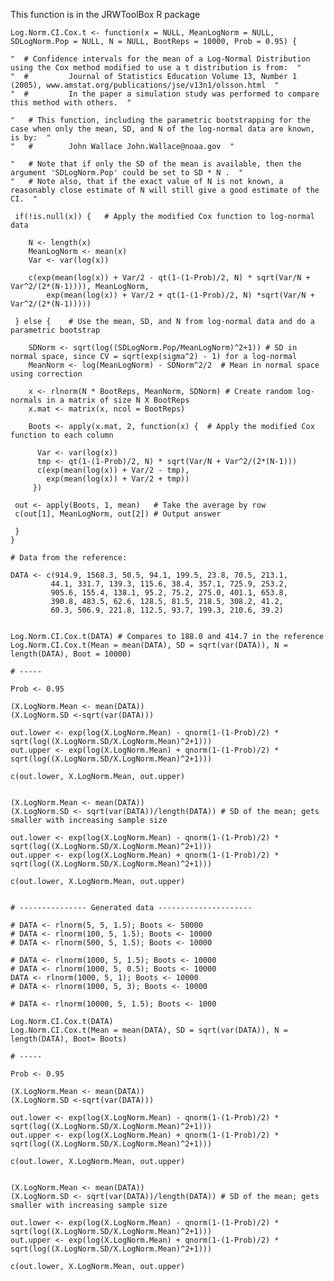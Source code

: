 This function is in the JRWToolBox R package

    Log.Norm.CI.Cox.t <- function(x = NULL, MeanLogNorm = NULL, SDLogNorm.Pop = NULL, N = NULL, BootReps = 10000, Prob = 0.95) {
    
    "  # Confidence intervals for the mean of a Log-Normal Distribution using the Cox method modified to use a t distribution is from:  "
    "  #         Journal of Statistics Education Volume 13, Number 1 (2005), www.amstat.org/publications/jse/v13n1/olsson.html  "
    "  #         In the paper a simulation study was performed to compare this method with others.  "
    
    "   # This function, including the parametric bootstrapping for the case when only the mean, SD, and N of the log-normal data are known, is by:  "
    "   #        John Wallace John.Wallace@noaa.gov  "
    
    "   # Note that if only the SD of the mean is available, then the argument 'SDLogNorm.Pop' could be set to SD * N .  "
    "   # Note also, that if the exact value of N is not known, a reasonably close estimate of N will still give a good estimate of the CI.  "
    
     if(!is.null(x)) {   # Apply the modified Cox function to log-normal data
    
        N <- length(x)
        MeanLogNorm <- mean(x)
        Var <- var(log(x))
     
        c(exp(mean(log(x)) + Var/2 - qt(1-(1-Prob)/2, N) * sqrt(Var/N + Var^2/(2*(N-1)))), MeanLogNorm,
            exp(mean(log(x)) + Var/2 + qt(1-(1-Prob)/2, N) *sqrt(Var/N + Var^2/(2*(N-1)))))
    
     } else {    # Use the mean, SD, and N from log-normal data and do a parametric bootstrap 
    
        SDNorm <- sqrt(log((SDLogNorm.Pop/MeanLogNorm)^2+1)) # SD in normal space, since CV = sqrt(exp(sigma^2) - 1) for a log-normal
        MeanNorm <- log(MeanLogNorm) - SDNorm^2/2  # Mean in normal space using correction
    
        x <- rlnorm(N * BootReps, MeanNorm, SDNorm) # Create random log-normals in a matrix of size N X BootReps
        x.mat <- matrix(x, ncol = BootReps)
    
        Boots <- apply(x.mat, 2, function(x) {  # Apply the modified Cox function to each column
    
          Var <- var(log(x))
          tmp <- qt(1-(1-Prob)/2, N) * sqrt(Var/N + Var^2/(2*(N-1)))
          c(exp(mean(log(x)) + Var/2 - tmp),
            exp(mean(log(x)) + Var/2 + tmp))
         })
    
     out <- apply(Boots, 1, mean)   # Take the average by row
     c(out[1], MeanLogNorm, out[2]) # Output answer
    
     }
    }
    
    # Data from the reference:
    
    DATA <- c(914.9, 1568.3, 50.5, 94.1, 199.5, 23.8, 70.5, 213.1,
             44.1, 331.7, 139.3, 115.6, 38.4, 357.1, 725.9, 253.2,
             905.6, 155.4, 138.1, 95.2, 75.2, 275.0, 401.1, 653.8,
             390.8, 483.5, 62.6, 128.5, 81.5, 218.5, 308.2, 41.2,
             60.3, 506.9, 221.8, 112.5, 93.7, 199.3, 210.6, 39.2)
    
    
    Log.Norm.CI.Cox.t(DATA) # Compares to 188.0 and 414.7 in the reference
    Log.Norm.CI.Cox.t(Mean = mean(DATA), SD = sqrt(var(DATA)), N = length(DATA), Boot = 10000)
    
    # -----
    
    Prob <- 0.95
    
    (X.LogNorm.Mean <- mean(DATA))
    (X.LogNorm.SD <-sqrt(var(DATA))) 
    
    out.lower <- exp(log(X.LogNorm.Mean) - qnorm(1-(1-Prob)/2) * sqrt(log((X.LogNorm.SD/X.LogNorm.Mean)^2+1)))
    out.upper <- exp(log(X.LogNorm.Mean) + qnorm(1-(1-Prob)/2) * sqrt(log((X.LogNorm.SD/X.LogNorm.Mean)^2+1)))
    
    c(out.lower, X.LogNorm.Mean, out.upper)
    
    
    (X.LogNorm.Mean <- mean(DATA))
    (X.LogNorm.SD <- sqrt(var(DATA))/length(DATA)) # SD of the mean; gets smaller with increasing sample size
    
    out.lower <- exp(log(X.LogNorm.Mean) - qnorm(1-(1-Prob)/2) * sqrt(log((X.LogNorm.SD/X.LogNorm.Mean)^2+1)))
    out.upper <- exp(log(X.LogNorm.Mean) + qnorm(1-(1-Prob)/2) * sqrt(log((X.LogNorm.SD/X.LogNorm.Mean)^2+1)))
    
    c(out.lower, X.LogNorm.Mean, out.upper)
    
    
    # --------------- Generated data ---------------------
    
    # DATA <- rlnorm(5, 5, 1.5); Boots <- 50000
    # DATA <- rlnorm(100, 5, 1.5); Boots <- 10000
    # DATA <- rlnorm(500, 5, 1.5); Boots <- 10000
    
    # DATA <- rlnorm(1000, 5, 1.5); Boots <- 10000
    # DATA <- rlnorm(1000, 5, 0.5); Boots <- 10000
    DATA <- rlnorm(1000, 5, 1); Boots <- 10000
    # DATA <- rlnorm(1000, 5, 3); Boots <- 10000
    
    # DATA <- rlnorm(10000, 5, 1.5); Boots <- 1000
    
    Log.Norm.CI.Cox.t(DATA) 
    Log.Norm.CI.Cox.t(Mean = mean(DATA), SD = sqrt(var(DATA)), N = length(DATA), Boot= Boots)
    
    # -----
    
    Prob <- 0.95
    
    (X.LogNorm.Mean <- mean(DATA))
    (X.LogNorm.SD <-sqrt(var(DATA))) 
    
    out.lower <- exp(log(X.LogNorm.Mean) - qnorm(1-(1-Prob)/2) * sqrt(log((X.LogNorm.SD/X.LogNorm.Mean)^2+1)))
    out.upper <- exp(log(X.LogNorm.Mean) + qnorm(1-(1-Prob)/2) * sqrt(log((X.LogNorm.SD/X.LogNorm.Mean)^2+1)))
    
    c(out.lower, X.LogNorm.Mean, out.upper)
    
    
    (X.LogNorm.Mean <- mean(DATA))
    (X.LogNorm.SD <- sqrt(var(DATA))/length(DATA)) # SD of the mean; gets smaller with increasing sample size
    
    out.lower <- exp(log(X.LogNorm.Mean) - qnorm(1-(1-Prob)/2) * sqrt(log((X.LogNorm.SD/X.LogNorm.Mean)^2+1)))
    out.upper <- exp(log(X.LogNorm.Mean) + qnorm(1-(1-Prob)/2) * sqrt(log((X.LogNorm.SD/X.LogNorm.Mean)^2+1)))
    
    c(out.lower, X.LogNorm.Mean, out.upper)
    


